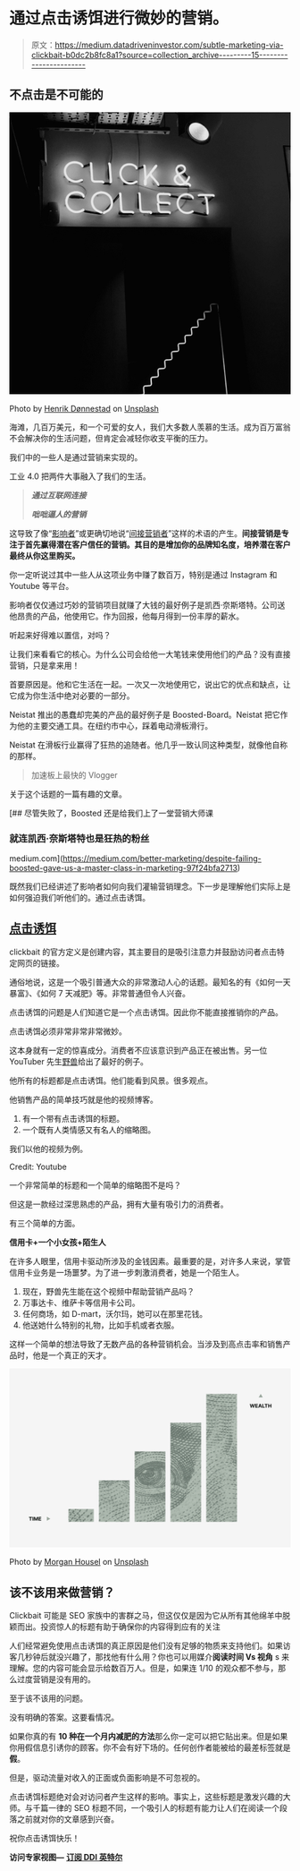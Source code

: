 # 通过点击诱饵进行微妙的营销。

> 原文：<https://medium.datadriveninvestor.com/subtle-marketing-via-clickbait-b0dc2b8fc8a1?source=collection_archive---------15----------------------->

## 不点击是不可能的

![](img/ab06c2dc1948cf78f97a86b9fb22a8bc.png)

Photo by [Henrik Dønnestad](https://unsplash.com/@spaceboy?utm_source=medium&utm_medium=referral) on [Unsplash](https://unsplash.com?utm_source=medium&utm_medium=referral)

海滩，几百万美元，和一个可爱的女人，我们大多数人羡慕的生活。成为百万富翁不会解决你的生活问题，但肯定会减轻你收支平衡的压力。

我们中的一些人是通过营销来实现的。

工业 4.0 把两件大事融入了我们的生活。

> ***通过互联网连接***
> 
> ***咄咄逼人的营销***

这导致了像“[影响者](https://influencermarketinghub.com/what-is-an-influencer/)”或更确切地说“[间接营销者](https://www.demandcurve.com/article/indirect-marketing)”这样的术语的产生。**间接营销是专注于首先赢得潜在客户信任的营销。其目的是增加你的品牌知名度，培养潜在客户最终从你这里购买。**

你一定听说过其中一些人从这项业务中赚了数百万，特别是通过 Instagram 和 Youtube 等平台。

影响者仅仅通过巧妙的营销项目就赚了大钱的最好例子是凯西·奈斯塔特。公司送他昂贵的产品，他使用它。作为回报，他每月得到一份丰厚的薪水。

听起来好得难以置信，对吗？

让我们来看看它的核心。为什么公司会给他一大笔钱来使用他们的产品？没有直接营销，只是拿来用！

首要原因是。他和它生活在一起。一次又一次地使用它，说出它的优点和缺点，让它成为你生活中绝对必要的一部分。

Neistat 推出的愚蠢却完美的产品的最好例子是 Boosted-Board。Neistat 把它作为他的主要交通工具。在纽约市中心，踩着电动滑板滑行。

Neistat 在滑板行业赢得了狂热的追随者。他几乎一致认同这种类型，就像他自称的那样。

> 加速板上最快的 Vlogger

关于这个话题的一篇有趣的文章。

[](https://medium.com/better-marketing/despite-failing-boosted-gave-us-a-master-class-in-marketing-97f24bfa2713) [## 尽管失败了，Boosted 还是给我们上了一堂营销大师课

### 就连凯西·奈斯塔特也是狂热的粉丝

medium.com](https://medium.com/better-marketing/despite-failing-boosted-gave-us-a-master-class-in-marketing-97f24bfa2713) 

既然我们已经讲述了影响者如何向我们灌输营销理念。下一步是理解他们实际上是如何强迫我们听他们的。通过点击诱饵。

## [点击诱饵](https://en.wikipedia.org/wiki/Clickbait)

clickbait 的官方定义是创建内容，其主要目的是吸引注意力并鼓励访问者点击特定网页的链接。

通俗地说，这是一个吸引普通大众的非常激动人心的话题。最知名的有《如何一天暴富》、《如何 7 天减肥》等。非常普通但令人兴奋。

点击诱饵的问题是人们知道它是一个点击诱饵。因此你不能直接推销你的产品。

点击诱饵必须非常非常非常微妙。

这本身就有一定的惊喜成分。消费者不应该意识到产品正在被出售。另一位 YouTuber 先生[野兽](https://www.youtube.com/user/MrBeast6000)给出了最好的例子。

他所有的标题都是点击诱饵。他们能看到风景。很多观点。

他销售产品的简单技巧就是他的视频博客。

1.  有一个带有点击诱饵的标题。
2.  一个既有人类情感又有名人的缩略图。

我们以他的视频为例。

Credit: Youtube

一个非常简单的标题和一个简单的缩略图不是吗？

但这是一款经过深思熟虑的产品，拥有大量有吸引力的消费者。

有三个简单的方面。

**信用卡+一个小女孩+陌生人**

在许多人眼里，信用卡驱动所涉及的金钱因素。最重要的是，对许多人来说，掌管信用卡业务是一场噩梦。为了进一步刺激消费者，她是一个陌生人。

1.  现在，野兽先生能在这个视频中帮助营销产品吗？
2.  万事达卡、维萨卡等信用卡公司。
3.  任何商场，如 D-mart，沃尔玛，她可以在那里花钱。
4.  他送她什么特别的礼物，比如手机或者衣服。

这样一个简单的想法导致了无数产品的各种营销机会。当涉及到高点击率和销售产品时，他是一个真正的天才。

![](img/c2c455097a58d243b5b7da81ef79944a.png)

Photo by [Morgan Housel](https://unsplash.com/@morganhousel?utm_source=medium&utm_medium=referral) on [Unsplash](https://unsplash.com?utm_source=medium&utm_medium=referral)

## 该不该用来做营销？

Clickbait 可能是 SEO 家族中的害群之马，但这仅仅是因为它从所有其他绵羊中脱颖而出。投资惊人的标题有助于确保你的内容得到应有的关注

人们经常避免使用点击诱饵的真正原因是他们没有足够的物质来支持他们。如果访客几秒钟后就没兴趣了，那找他有什么用？你也可以用媒介**阅读时间 Vs 视角** s 来理解。您的内容可能会显示给数百万人。但是，如果连 1/10 的观众都不参与，那么过度营销是没有用的。

至于该不该用的问题。

没有明确的答案。这要看情况。

如果你真的有 **10 种在一个月内减肥的方法**那么你一定可以把它贴出来。但是如果你用假信息引诱你的顾客。你不会有好下场的。任何创作者能被给的最差标签就是**假**。

但是，驱动流量对收入的正面或负面影响是不可忽视的。

点击诱饵标题绝对会对访问者产生这样的影响。事实上，这些标题是激发兴趣的大师。与千篇一律的 SEO 标题不同，一个吸引人的标题有能力让人们在阅读一个段落之前就对你的文章感到兴奋。

祝你点击诱饵快乐！

**访问专家视图—** [**订阅 DDI 英特尔**](https://datadriveninvestor.com/ddi-intel)